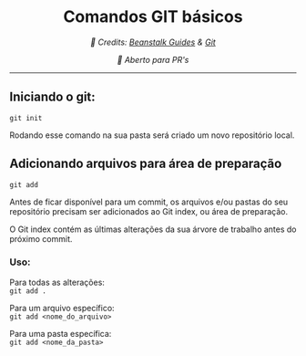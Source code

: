 <div align="center">
  <h1>Comandos GIT básicos</h1>
  
  *📝 Credits: [Beanstalk Guides](http://guides.beanstalkapp.com/) & [Git](https://git-scm.com/)*
  
  *🤝 Aberto para PR's*
  
  <hr>
 </div>

## Iniciando o git:

`git init`

Rodando esse comando na sua pasta será criado um novo repositório local.

## Adicionando arquivos para área de preparação

`git add`

Antes de ficar disponível para um commit, os arquivos e/ou pastas do seu repositório precisam ser adicionados ao Git index, ou área de preparação.

O Git index contém as últimas alterações da sua árvore de trabalho antes do próximo commit.

### Uso:
Para todas as alterações:<br/>
`git add .`

Para um arquivo específico:<br/>
`git add <nome_do_arquivo>`

Para uma pasta específica:<br/>
`git add <nome_da_pasta>`

